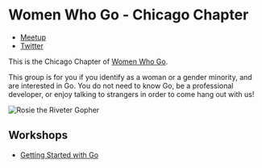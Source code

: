 # Women Who Go - Chicago Chapter
* [Meetup](https://www.meetup.com/Women-Who-Go-Chicago/)
* [Twitter](https://twitter.com/womenwhogo_chi)

This is the Chicago Chapter of [Women Who Go](http://www.womenwhogo.org).

This group is for you if you identify as a woman or a gender minority,
and are interested in Go. You do not need to know Go, be a professional developer,
or enjoy talking to strangers in order to come hang out with us!

![Rosie the Riveter Gopher](images/womenwhogo-riveter.jpg)

## Workshops

* [Getting Started with Go](workshops/getting-started/)
